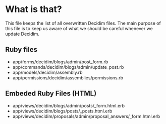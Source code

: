 # What is that?

This file keeps the list of all overwritten Decidim files. The main purpose of this file is to keep us aware of what we should be careful whenever we update Decidim.

## Ruby files

* app/forms/decidim/blogs/admin/post_form.rb
* app/commands/decidim/blogs/admin/update_post.rb
* app/models/decidim/assembly.rb
* app/permissions/decidim/assemblies/permissions.rb

## Embeded Ruby Files (HTML)

* app/views/decidim/blogs/admin/posts/_form.html.erb
* app/views/decidim/blogs/posts/_posts.html.erb
* app/views/decidim/proposals/admin/proposal_answers/_form.html.erb